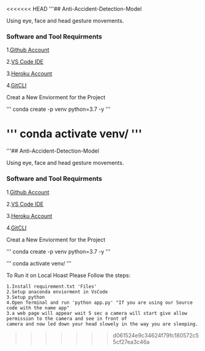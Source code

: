 <<<<<<< HEAD
'''## Anti-Accident-Detection-Model

Using eye, face and head gesture movements.

### Software and Tool Requirments

1.[Github Account](https://github.com)

2.[VS Code IDE](https://code.visualstudio.com/)

3.[Heroku Account](https://heroku.com)

4.[GitCLI](https://git-scm.com/download/win)

Creat a New Enviorment for the Project

'''
conda create -p venv python=3.7 -y
'''

'''
conda activate venv/
'''
=======
'''## Anti-Accident-Detection-Model

Using eye, face and head gesture movements.

### Software and Tool Requirments

1.[Github Account](https://github.com)

2.[VS Code IDE](https://code.visualstudio.com/)

3.[Heroku Account](https://heroku.com)

4.[GitCLI](https://git-scm.com/download/win)

Creat a New Enviorment for the Project

'''
conda create -p venv python=3.7 -y
'''

'''
conda activate venv/
'''

To Run it on Local Hoast Please Follow the steps:

    1.Install requirement.txt 'Files'
    2.Setup anaconda enviorment in VsCode
    3.Setup python
    4.Open Terminal and run 'python app.py' "If you are using our Source code with the name app"
    3.a web page will appear wait 5 sec a camera will start give allow permission to the camera and see in front of 
    camera and now led down your head slowely in the way you are sleeping.

>>>>>>> d061524e9c34624f79fc180572c55cf27ea3c46a
